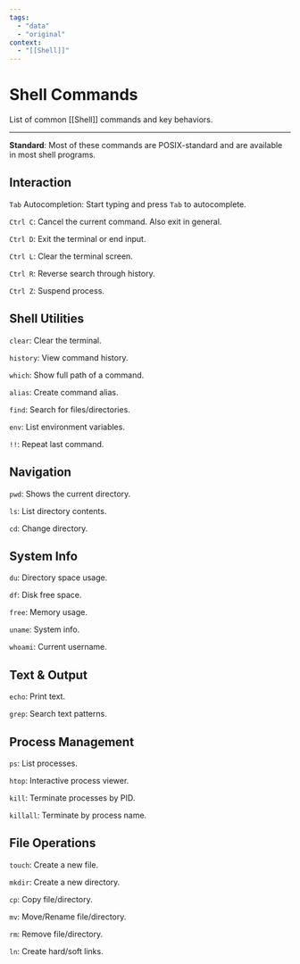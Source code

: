 ```yaml
---
tags:
  - "data"
  - "original"
context:
  - "[[Shell]]"
---
```


# Shell Commands

List of common [[Shell]] commands and key behaviors.

---

**Standard**: Most of these commands are POSIX-standard and are available in most shell programs.

## Interaction

`Tab` Autocompletion: Start typing and press `Tab` to autocomplete.

`Ctrl C`: Cancel the current command. Also exit in general.

`Ctrl D`: Exit the terminal or end input.

`Ctrl L`: Clear the terminal screen.

`Ctrl R`: Reverse search through history.

`Ctrl Z`: Suspend process.

## Shell Utilities

`clear`: Clear the terminal.

`history`: View command history.

`which`: Show full path of a command.

`alias`: Create command alias.

`find`: Search for files/directories.

`env`: List environment variables.

`!!`: Repeat last command.

## Navigation

`pwd`: Shows the current directory.

`ls`: List directory contents.

`cd`: Change directory.

## System Info

`du`: Directory space usage.

`df`: Disk free space.

`free`: Memory usage.

`uname`: System info.

`whoami`: Current username.

## Text & Output

`echo`: Print text.

`grep`: Search text patterns.

## Process Management

`ps`: List processes.

`htop`: Interactive process viewer.

`kill`: Terminate processes by PID.

`killall`: Terminate by process name.

## File Operations

`touch`: Create a new file.

`mkdir`: Create a new directory.

`cp`: Copy file/directory.

`mv`: Move/Rename file/directory.

`rm`: Remove file/directory.

`ln`: Create hard/soft links.
